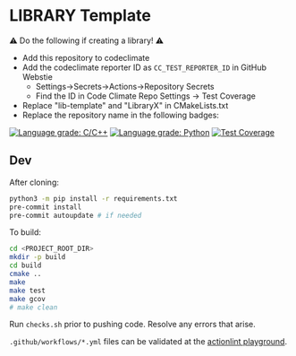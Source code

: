 # LIBRARY Template

:warning: Do the following if creating a library! :warning:
- Add this repository to codeclimate
- Add the  codeclimate reporter ID as `CC_TEST_REPORTER_ID` in GitHub Webstie
  - Settings->Secrets->Actions->Repository Secrets
  - Find the ID in Code Climate Repo Settings -> Test Coverage
- Replace "lib-template" and "LibraryX" in CMakeLists.txt
- Replace the repository name in the following badges:

[![Language grade: C/C++](https://img.shields.io/lgtm/grade/cpp/g/Trashcat-Robotics/lib-template-cpp.svg?logo=lgtm&logoWidth=18)](https://lgtm.com/projects/g/Trashcat-Robotics/lib-template-cpp/context:cpp)
[![Language grade: Python](https://img.shields.io/lgtm/grade/python/g/Trashcat-Robotics/lib-template-cpp.svg?logo=lgtm&logoWidth=18)](https://lgtm.com/projects/g/Trashcat-Robotics/lib-template-cpp/context:python)
[![Test Coverage](https://api.codeclimate.com/v1/badges/ec76771489a475bf74bd/test_coverage)](https://codeclimate.com/github/Trashcat-Robotics/lib-template/test_coverage)

## Dev

After cloning:
```sh
python3 -m pip install -r requirements.txt
pre-commit install
pre-commit autoupdate # if needed
```

To build:
```sh
cd <PROJECT_ROOT_DIR>
mkdir -p build
cd build
cmake ..
make
make test
make gcov
# make clean
```

Run `checks.sh` prior to pushing code. Resolve any errors that arise.

`.github/workflows/*.yml` files can be validated at the [actionlint playground](https://rhysd.github.io/actionlint/).
